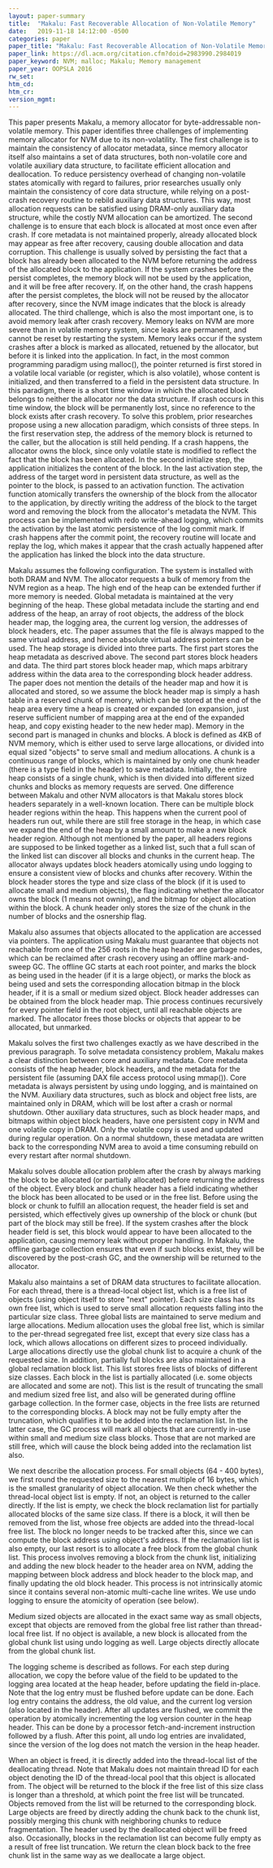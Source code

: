 ```yaml
---
layout: paper-summary
title:  "Makalu: Fast Recoverable Allocation of Non-Volatile Memory"
date:   2019-11-18 14:12:00 -0500
categories: paper
paper_title: "Makalu: Fast Recoverable Allocation of Non-Volatile Memory"
paper_link: https://dl.acm.org/citation.cfm?doid=2983990.2984019
paper_keyword: NVM; malloc; Makalu; Memory management
paper_year: OOPSLA 2016
rw_set:
htm_cd:
htm_cr:
version_mgmt:
---
```


This paper presents Makalu, a memory allocator for byte-addressable non-volatile memory. This paper identifies three challenges
of implementing memory allocator for NVM due to its non-volatility. The first challenge is to maintain the consistency of 
allocator metadata, since memory allocator itself also maintains a set of data structures, both non-volatile core and 
volatile auxiliary data structure, to facilitate efficient allocation and deallocation. To reduce persistency overhead
of changing non-volatile states atomically with regard to failures, prior researches usually only maintain the consistency 
of core data structure, while relying on a post-crash recovery routine to rebild auxiliary data structures. This way, 
most allocation requests can be satisfied using DRAM-only auxiliary data structure, while the costly NVM allocation can 
be amortized. The second challenge is to ensure that each block is allocated at most once even after crash. If core
metadata is not maintained properly, already allocated block may appear as free after recovery, causing double allocation
and data corruption. This challenge is usually solved by persisting the fact that a block has already been allocated to
the NVM before returning the address of the allocated block to the application. If the system crashes before the persist
completes, the memory block will not be used by the application, and it will be free after recovery. If, on the 
other hand, the crash happens after the persist completes, the block will not be reused by the allocator after recovery,
since the NVM image indicates that the block is already allocated. The third challenge, which is also the most important
one, is to avoid memory leak after crash recovery. Memory leaks on NVM are more severe than in volatile memory system,
since leaks are permanent, and cannot be reset by restarting the system. Memory leaks occur if the system crashes
after a block is marked as allocated, retuened by the allocator, but before it is linked into the application. In fact,
in the most common programming paradigm using malloc(), the pointer returned is first stored in a volatile local variable
(or register, which is also volatile), whose content is initialized, and then transferred to a field in the persistent 
data structure. In this paradigm, there is a short time window in which the allocated block belongs to neither the allocator
nor the data structure. If crash occurs in this time window, the block will be permanently lost, since no reference 
to the block exists after crash recovery. To solve this problem, prior researches propose using a new allocation paradigm, 
which consists of three steps. In the first reservation step, the address of the memory block is returned to the caller,
but the allocation is still held pending. If a crash happens, the allocator owns the block, since only volatile state
is modified to reflect the fact that the block has been allocated. In the second initialize step,
the application initializes the content of the block. In the last activation step, the address of the target word in
persistent data structure, as well as the pointer to the block, is passed to an activation function. The activation
function atomically transfers the ownership of the block from the allocator to the application, by directly writing the 
address of the block to the target word and removing the block from the allocator's metadata the NVM. This process can
be implemented with redo write-ahead logging, which commits the activation by the last atomic persistence of the 
log commit mark. If crash happens after the commit point, the recovery routine will locate and replay the log, which
makes it appear that the crash actually happened after the application has linked the block into the data structure.

Makalu assumes the following configuration. The system is installed with both DRAM and NVM. The allocator requests a bulk
of memory from the NVM region as a heap. The high end of the heap can be extended further if more memory is needed. Global 
metadata is maintained at the very beginning of the heap. These global metadata include the starting and end address of the 
heap, an array of root objects, the address of the block header map, the logging area, the current log version, the addresses 
of block headers, etc. The paper assumes that the file is always mapped to the same virtual address, and hence absolute 
virtual address pointers can be used. The heap storage is divided into three parts. The first part stores the heap metadata
as descrived above. The second part stores block headers and data. The third part stores block header map, which maps arbitrary
address within the data area to the corresponding block header address. The paper does not mention the details of the 
header map and how it is allocated and stored, so we assume the block header map is simply a hash table in a reserved chunk of memory,
which can be stored at the end of the heap area every time a heap is created or expanded (on expansion, just reserve sufficient
number of mapping area at the end of the expanded heap, and copy existing header to the new heder map). Memory in the 
second part is managed in chunks and blocks. A block is defined as 4KB of NVM memory, which is either used to serve large 
allocations, or divided into equal sized "objects" to serve small and medium allocations. A chunk is a continuous range
of blocks, which is maintained by only one chunk header (there is a type field in the header) to save metadata. Initially,
the entire heap consists of a single chunk, which is then divided into different sized chunks and blocks as memory 
requests are served. One difference between Makalu and other NVM allocators is that Makalu stores block headers separately 
in a well-known location. There can be multiple block header regions within the heap. This happens when the current pool
of headers run out, while there are still free storage in the heap, in which case we expand the end of the heap by a small
amount to make a new block header region. Although not mentioned by the paper, all headers regions are supposed to be 
linked together as a linked list, such that a full scan of the linked list can discover all blocks and chunks in the current 
heap. The allocator always updates block headers atomically using undo logging to ensure a consistent view of blocks and 
chunks after recovery. Within the block header stores the type and size class of the block (if it is used to allocate 
small and medium objects), the flag indicating whether the allocator owns the block (1 means not owning),
and the bitmap for object allocation within the block. A chunk header only stores the size of the chunk in the number of 
blocks and the osnership flag.

Makalu also assumes that objects allocated to the application are accessed via pointers. The application using Makalu
must guarantee that objects not reachable from one of the 256 roots in the heap header are garbage nodes, which can be 
reclaimed after crash recovery using an offline mark-and-sweep GC. The offline GC starts at each root pointer, and marks
the block as being used in the header (if it is a large object), or marks the block as being used and sets the corresponding 
allocation bitmap in the block header, if it is a small or medium sized object. Block header addresses can be obtained 
from the block header map. Thie process continues recursively for every pointer field in the root object, until all reachable
objects are marked. The allocator frees those blocks or objects that appear to be allocated, but unmarked. 

Makalu solves the first two challenges exactly as we have described in the previous paragraph. To solve metadata consistency
problem, Makalu makes a clear distinction between core and auxiliary metadata. Core metadata consists of the heap header, block
headers, and the metadata for the persistent file (assuming DAX file access protocol using mmap()). Core metadata is always 
persistent by using undo logging, and is maintained on the NVM. Auxiliary data structures, such as block and object free 
lists, are maintained only in DRAM, which will be lost after a crash or normal shutdown. Other auxiliary data structures, 
such as block header maps, and bitmaps within object block headers, have one persistent copy in NVM and one volatile copy
in DRAM. Only the volatile copy is used and updated during regular operation. On a normal shutdown, these metadata are 
written back to the corresponding NVM area to avoid a time consuming rebuild on every restart after normal shutdown.

Makalu solves double allocation problem after the crash by always marking the block to be allocated (or partially allocated)
before returning the address of the object. Every block and chunk header has a field indicating whether the block has been 
allocated to be used or in the free list. Before using the block or chunk to fulfill an allocation request, the header
field is set and persisted, which effectively gives up ownership of the block or chunk (but part of the block may still
be free). If the system crashes after the block header field is set, this block would appear to have been allocated to
the application, causing memory leak without proper handling. In Makalu, the offline garbage collection ensures that 
even if such blocks exist, they will be discovered by the post-crash GC, and the ownership will be returned to the allocator.

Makalu also maintains a set of DRAM data structures to facilitate allocation. For each thread, there is a thread-local
object list, which is a free list of objects (using object itself to store "next" pointer). Each size class has its own
free list, which is used to serve small allocation requests falling into the particular size class. Three global lists are 
maintained to serve medium and large allocations. Medium allocation uses the global free list, which is similar to
the per-thread segregated free list, except that every size class has a lock, which allows allocations on different sizes
to proceed individually. Large allocations directly use the global chunk list to acquire a chunk of the requested size. 
In addition, partially full blocks are also maintained in a global reclamation block list. This list stores free lists
of blocks of different size classes. Each block in the list is partially allocated (i.e. some objects are allocated and
some are not). This list is the result of truncating the small and medium sized free list, and also will be generated
during offline garbage collection. In the former case, objects in the free lists are returned to the corresponding blocks.
A block may not be fully empty after the truncation, which qualifies it to be added into the reclamation list. In the 
latter case, the GC process will mark all objects that are currently in-use within small and medium size class blocks.
Those that are not marked are still free, which will cause the block being added into the reclamation list also.

We next describe the allocation process. For small objects (64 - 400 bytes), we first round the requested size to the 
nearest multiple of 16 bytes, which is the smallest granularity of object allocation. We then check whether the thread-local
object list is empty. If not, an object is returned to the caller directly. If the list is empty, we check the block
reclamation list for partially allocated blocks of the same size class. If there is a block, it will then be removed 
from the list, whose free objects are added into the thread-local free list. The block no longer needs to be tracked
after this, since we can compute the block address using object's address. If the reclamation list is also empty, our 
last resort is to allocate a free block from the global chunk list. This process involves removing a block from the 
chunk list, initializing and adding the new block header to the header area on NVM, adding the mapping between block 
address and block header to the block map, and finally updating the old block header. This process is not intrinsically 
atomic since it contains several non-atomic multi-cache line writes. We use undo logging to ensure the atomicity
of operation (see below).

Medium sized objects are allocated in the exact same way as small objects, except that objects are removed from the 
global free list rather than thread-local free list. If no object is available, a new block is allocated from the 
global chunk list using undo logging as well. Large objects directly allocate from the global chunk list.

The logging scheme is described as follows. For each step during allocation, we copy the before value of the field to 
be updated to the logging area located at the heap header, before updating the field in-place. Note that the log entry
must be flushed before update can be done. Each log entry contains the address, the old value, and the current log version
(also located in the header). After all updates are flushed, we commit the operation by atomically incrementing
the log version counter in the heap header. This can be done by a processor fetch-and-increment instruction followed
by a flush. After this point, all undo log entries are invalidated, since the version of the log does not match the 
version in the heap header. 

When an object is freed, it is directly added into the thread-local list of the deallocating thread. Note that Makalu
does not maintain thread ID for each object denoting the ID of the thread-local pool that this object is allocated
from. The object will be returned to the block if the free list of this size class is longer than a threshold, at
which point the free list will be truncated. Objects removed from the list will be returned to the corresponding block.
Large objects are freed by directly adding the chunk back to the chunk list, possibly merging this chunk with neighboring 
chunks to reduce fragmentation. The header used by the deallocated object will be freed also.
Occasionally, blocks in the reclamation list can become fully empty as a result of free list truncation. We return the 
clean block back to the free chunk list in the same way as we deallocate a large object. 